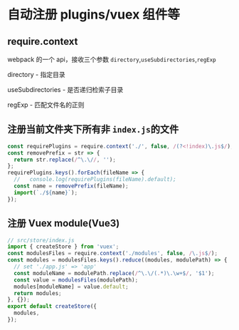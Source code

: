 # 自动注册 plugins/vuex 组件等

## require.context

webpack 的一个 api，接收三个参数 `directory`,`useSubdirectories`,`regExp`

directory - 指定目录

useSubdirectories - 是否递归检索子目录

regExp - 匹配文件名的正则

## 注册当前文件夹下所有非 `index.js`的文件

```js
const requirePlugins = require.context('./', false, /(?<!index)\.js$/);
const removePrefix = str => {
  return str.replace(/^\.\//, '');
};
requirePlugins.keys().forEach(fileName => {
  //   console.log(requirePlugins(fileName).default);
  const name = removePrefix(fileName);
  import(`./${name}`);
});
```

## 注册 Vuex module(Vue3)

```js
// src/store/index.js
import { createStore } from 'vuex';
const modulesFiles = require.context('./modules', false, /\.js$/);
const modules = modulesFiles.keys().reduce((modules, modulePath) => {
  // set './app.js' => 'app'
  const moduleName = modulePath.replace(/^\.\/(.*)\.\w+$/, '$1');
  const value = modulesFiles(modulePath);
  modules[moduleName] = value.default;
  return modules;
}, {});
export default createStore({
  modules,
});
```
